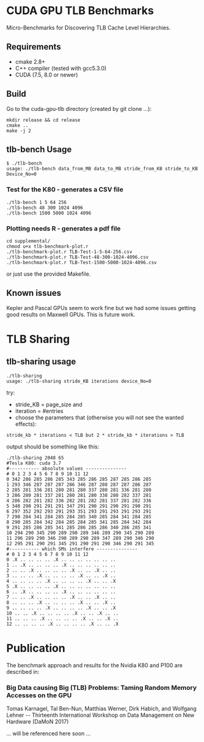 # CUDA GPU TLB Benchmarks

Micro-Benchmarks for Discovering TLB Cache Level Hierarchies.

## Requirements

- cmake 2.8+
- C++ compiler (tested with gcc5.3.0)
- CUDA (7.5, 8.0 or newer)

## Build

Go to the cuda-gpu-tlb directory (created by git clone ...):

```
mkdir release && cd release
cmake ..
make -j 2
```

## tlb-bench Usage

```
$ ./tlb-bench 
usage: ./tlb-bench data_from_MB data_to_MB stride_from_KB stride_to_KB Device_No=0
```

### Test for the K80 - generates a CSV file 

```
./tlb-bench 1 5 64 256
./tlb-bench 48 300 1024 4096
./tlb-bench 1500 5000 1024 4096
```

### Plotting needs R - generates a pdf file

```
cd supplemental/
chmod u+x tlb-benchmark-plot.r
./tlb-benchmark-plot.r TLB-Test-1-5-64-256.csv
./tlb-benchmark-plot.r TLB-Test-48-300-1024-4096.csv
./tlb-benchmark-plot.r TLB-Test-1500-5000-1024-4096.csv
```

or just use the provided Makefile.


## Known issues

Kepler and Pascal GPUs seem to work fine but we had some issues getting good results on Maxwell GPUs. This is future work.


# TLB Sharing

## tlb-sharing usage

```
./tlb-sharing 
usage: ./tlb-sharing stride_KB iterations device_No=0
```

try:

- stride_KB = page_size  and 
- iteration = #entries
- choose the parameters that (otherwise you will not see the wanted effects):
```
stride_kb * iterations < TLB but 2 * stride_kb * iterations > TLB
```

output should be something like this:

```
./tlb-sharing 2048 65
#Tesla K80: cuda 3.7
#----------- absolute values ---------------
# 0 1 2 3 4 5 6 7 8 9 10 11 12 
0 342 286 285 286 285 343 285 286 285 287 285 286 285 
1 293 346 287 287 287 286 346 287 288 287 287 286 287 
2 285 281 336 281 280 281 280 337 280 281 336 281 280 
3 286 280 281 337 281 280 281 280 338 280 282 337 281 
4 286 282 281 282 336 282 281 282 281 337 281 282 336 
5 348 290 291 291 291 347 291 290 291 290 291 290 291 
6 297 352 292 293 291 293 351 293 291 293 291 293 291 
7 290 284 341 284 285 284 285 340 285 284 341 284 285 
8 290 285 284 342 284 285 284 285 341 285 284 342 284 
9 291 285 286 285 341 285 286 285 286 340 286 285 341 
10 294 290 345 290 289 290 289 346 289 290 345 290 289 
11 296 289 290 346 290 289 290 289 347 289 290 346 290 
12 295 291 290 291 345 291 290 291 290 346 290 291 345 
#----------- which SMs interfere ---------------
# 0 1 2 3 4 5 6 7 8 9 10 11 12 
0 .X .. .. .. .. .X .. .. .. .. .. .. .. 
1 .. .X .. .. .. .. .X .. .. .. .. .. .. 
2 .. .. .X .. .. .. .. .X .. .. .X .. .. 
3 .. .. .. .X .. .. .. .. .X .. .. .X .. 
4 .. .. .. .. .X .. .. .. .. .X .. .. .X 
5 .X .. .. .. .. .X .. .. .. .. .. .. .. 
6 .. .X .. .. .. .. .X .. .. .. .. .. .. 
7 .. .. .X .. .. .. .. .X .. .. .X .. .. 
8 .. .. .. .X .. .. .. .. .X .. .. .X .. 
9 .. .. .. .. .X .. .. .. .. .X .. .. .X 
10 .. .. .X .. .. .. .. .X .. .. .X .. .. 
11 .. .. .. .X .. .. .. .. .X .. .. .X .. 
12 .. .. .. .. .X .. .. .. .. .X .. .. .X 
```

# Publication

The benchmark approach and results for the Nvidia K80 and P100 are described in:

### Big Data causing Big (TLB) Problems: Taming Random Memory Accesses on the GPU

Tomas Karnagel, Tal Ben-Nun, Matthias Werner, Dirk Habich, and Wolfgang Lehner -- 
Thirteenth International Workshop on Data Management on New Hardware (DaMoN 2017)

... will be referenced here soon ...
